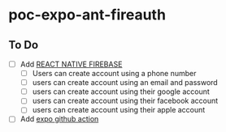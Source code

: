 # poc-expo-ant-fireauth

## To Do

- [ ] Add [REACT NATIVE FIREBASE](https://rnfirebase.io/)
  - [ ] Users can create account using a phone number
  - [ ] users can create account using an email and password
  - [ ] users can create account using their google account
  - [ ] users can create account using their facebook account
  - [ ] users can create account using their apple account

- [ ] Add [expo github action](https://github.com/expo/expo-github-action)

